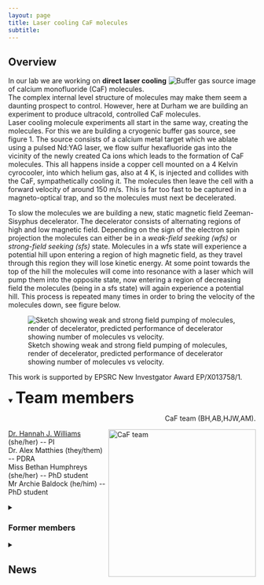 ```yaml
---
layout: page
title: Laser cooling CaF molecules
subtitle:
---
```

## Overview
<img src="{{ site.url }}{{ site.baseurl }}/research/coldmol/cafcool/img/annoted source full.png" alt="Buffer gas source image" align = "right"
  />
In our lab we are working on **direct laser cooling** of calcium monofluoride (CaF) molecules. <br>
The complex internal level structure of molecules may make them seem a daunting prospect to control. However, here at Durham we are building an experiment to produce ultracold, controlled CaF molecules.<br>
Laser cooling molecule experiments all start in the same way, creating the molecules. For this we are building a cryogenic buffer gas source, see figure 1. The source consists of a calcium metal target which we ablate using a pulsed Nd:YAG laser, we flow sulfur hexafluoride gas into the vicinity of the newly created Ca ions which leads to the formation of CaF molecules. This all happens inside a copper cell mounted on a 4 Kelvin cyrocooler, into which helium gas, also at 4 K, is injected and collides with the CaF, sympathetically cooling it. The molecules then leave the cell with a forward velocity of around 150 m/s. This is far too fast to be captured in a magneto-optical trap, and so the molecules must next be decelerated. <br>

To slow the molecules we are building a new, static magnetic field Zeeman-Sisyphus decelerator. The decelerator consists of alternating regions of high and low magnetic field. Depending on the sign of the electron spin projection the molecules can either be in a _weak-field seeking (wfs)_ or _strong-field seeking (sfs)_ state. Molecules in a wfs state will experience a potential hill upon entering a region of high magnetic field, as they travel through this region they will lose kinetic energy. At some point towards the top of the hill the molecules will come into resonance with a laser which will pump them into the opposite state, now entering a region of decreasing field the molecules (being in a sfs state) will again experience a potential hill. This process is repeated many times in order to bring the velocity of the molecules down, see figure below. <br>
<figure>
<img src="{{ site.url }}{{ site.baseurl }}/research/coldmol/cafcool/img/decelerator.png" alt="Sketch showing weak and strong field pumping of molecules, render of decelerator, predicted performance of decelerator showing number of molecules vs velocity."
  />
  <figcaption> Sketch showing weak and strong field pumping of molecules, render of decelerator, predicted performance of decelerator showing number of molecules vs velocity.</figcaption>
  </figure>

This work is supported by EPSRC New Investgator Award EP/X013758/1. 

<details open>
<summary><b><font size="+3">Team members</b></summary></font>

<P align = "right"> CaF team (BH,AB,HJW,AM). </P>
<img src="{{ site.url }}{{ site.baseurl }}/research/coldmol/cafcool/img/CaF_team_crop.png" alt="CaF team" align = "right" width = 300 px
  />
  
<a href='https://www.durham.ac.uk/staff/hannah-williams4/'>Dr. Hannah J. Williams</a> (she/her)  --  PI<br>
Dr. Alex Matthies (they/them)  --  PDRA  <br>
Miss Bethan Humphreys (she/her)  --  PhD student  <br>
Mr Archie Baldock  (he/him)  --  PhD student  <br>

<details>
  <summary><h3>Former members</h3></summary>
Mr Keelan Sloan  (he/him)  --  MSci student  <br>
Mr Andrew Elwood  (he/him)  --  MSci student  
</details>
</details>

<details>
  <summary><h2>News</h2></summary>
  <details open>
  <summary><h3>2024</h3></summary>
  
  <b>June:</b> Alex presents a poster at <a href = 'https://eventos.ugr.es/egas55/'>EGAS </a> in Granada. Keelan and Andrew both graduate, congratulations and good luck in your future endeavours!<br>   
  <b>April:</b> We see CaF molecules in the lab for the first time! 
</details>

  <details>
    <summary><h3>2023</h3></summary>
    <b>December:</b> Hannah is awarded a UKRI <a href='https://www.durham.ac.uk/departments/academic/physics/news/department-awarded-two-ukri-future-leaders-fellowships/'>Future Leaders Fellowship</a> for the project <a href='https://gtr.ukri.org/projects?ref=MR%2FX033430%2F1'>Molecules for Quantum Simulation</a> to start June 2024.<br>
    <b>November:</b> Bethan gives her first academic talk at the <a herf='https://quantum.sites.sheffield.ac.uk/about/events/northern-quantum-meeting-ix'>Northern Quantum Meeting IX</a> in Sheffield.<br>
    <b>October:</b> The team is growing rapidly! Archie Baldock joins the team as a PhD student. We also have two MSci students joining: Keelan Sloan working on background free imaging of CaF and Andrew Elwood building a cooled, leader-follower laser system.<br>
    <b>September:</b> Dr. Alex Matthies joins the team as a PDRA, welcome Alex.<br>
    <b>July:</b> James, Yuchao and Mattew all graduate from Durham University, congratulations all! Keelan Sloan joins the group for a summer placement to help build our cryogenic buffer gas source, welcome to the team Keelan.<br>
    <b>June:</b> Bethan presents her first poster at <a href='https://www.eps-egas.org/302-egas-54.html'>EGAS</a> in Strasbourg.<br>
    <b>January:</b> Hannah is awarded a <a href = 'https://gow.epsrc.ukri.org/NGBOViewGrant.aspx?GrantRef=EP/X013758/1'>New Investigator Award</a> from EPSRC to test a Zeeman-Sisyphus decelerator for calcium fluoride molecules to run April 2023-September 2025.<br>
  </details>
  
  <details>
    <summary><h3>2022</h3></summary>
    <b>October:</b> Three MSci students join the group: James Crilly (co-supervised by Dr. Carty works on simulating the Zeeman-Sisyphus decelerator), Matthew Page & Yuchao Liu (co-supervised by Prof. Cornish work on tweezer simulations and creation using a spatial light modulator).<br>
    <b>September:</b> The lab refurbishment is complete!<br>
    <b>July:</b> Bethan passes her 9-month progression. Congratulations!<br>
    <b>February:</b> Bethan attends the <a href='https://www.erbium.at/UCQG22/'>Introductory Course on Ultracold Quantum Gases</a> in Innsbruck.<br>
    <b> January:</b> Work starts on converting office space into our lab.
  </details>
  
  <details>
    <summary><h3>2021</h3></summary>
    <b>October:</b> The group is formed and Bethan joins as the first PhD student. Welcome Bethan!
  </details>
</details>

<!-- ## PhD and PDRA positions available -->

<!-- Email Hannah at hannah.williams4@durham.ac.uk if you are interested. -->
